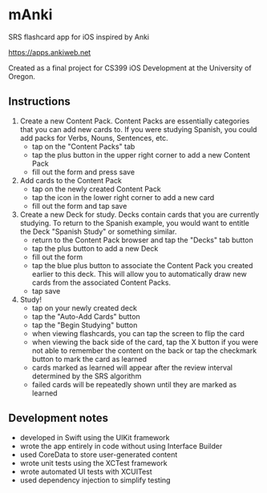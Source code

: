 # mAnki

SRS flashcard app for iOS inspired by Anki

https://apps.ankiweb.net

Created as a final project for CS399 iOS Development at the University of Oregon.


## Instructions

1. Create a new Content Pack. Content Packs are essentially categories that you can add new cards to. If you were studying Spanish, you could add packs for Verbs, Nouns, Sentences, etc.
    - tap on the "Content Packs" tab
    - tap the plus button in the upper right corner to add a new Content Pack
    - fill out the form and press save
2. Add cards to the Content Pack
    - tap on the newly created Content Pack
    - tap the icon in the lower right corner to add a new card
    - fill out the form and tap save
3. Create a new Deck for study. Decks contain cards that you are currently studying. To return to the Spanish example, you would want to entitle the Deck "Spanish Study" or something similar.
    - return to the Content Pack browser and tap the "Decks" tab button
    - tap the plus button to add a new Deck
    - fill out the form
    - tap the blue plus button to associate the Content Pack you created earlier to this deck. This will allow you to automatically draw new cards from the associated Content Packs.
    - tap save
4. Study!
    - tap on your newly created deck
    - tap the "Auto-Add Cards" button
    - tap the "Begin Studying" button
    - when viewing flashcards, you can tap the screen to flip the card
    - when viewing the back side of the card, tap the X button if you were not able to remember the content on the back or tap the checkmark button to mark the card as learned
    - cards marked as learned will appear after the review interval determined by the SRS algorithm
    - failed cards will be repeatedly shown until they are marked as learned

    
## Development notes

- developed in Swift using the UIKit framework
- wrote the app entirely in code without using Interface Builder
- used CoreData to store user-generated content
- wrote unit tests using the XCTest framework
- wrote automated UI tests with XCUITest
- used dependency injection to simplify testing


